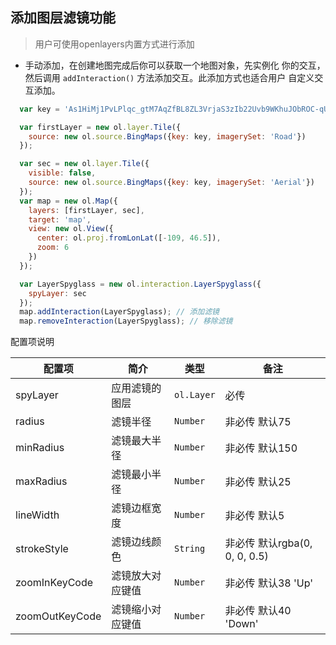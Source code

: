 ## 添加图层滤镜功能

> 用户可使用openlayers内置方式进行添加

* 手动添加，在创建地图完成后你可以获取一个地图对象，先实例化
  你的交互，然后调用 ``addInteraction()`` 方法添加交互。此添加方式也适合用户
  自定义交互添加。
  
```javascript
  var key = 'As1HiMj1PvLPlqc_gtM7AqZfBL8ZL3VrjaS3zIb22Uvb9WKhuJObROC-qUpa81U5';

  var firstLayer = new ol.layer.Tile({
    source: new ol.source.BingMaps({key: key, imagerySet: 'Road'})
  });

  var sec = new ol.layer.Tile({
    visible: false,
    source: new ol.source.BingMaps({key: key, imagerySet: 'Aerial'})
  });
  var map = new ol.Map({
    layers: [firstLayer, sec],
    target: 'map',
    view: new ol.View({
      center: ol.proj.fromLonLat([-109, 46.5]),
      zoom: 6
    })
  });

  var LayerSpyglass = new ol.interaction.LayerSpyglass({
    spyLayer: sec
  });
  map.addInteraction(LayerSpyglass); // 添加滤镜
  map.removeInteraction(LayerSpyglass); // 移除滤镜
```  

配置项说明

| 配置项 | 简介 | 类型 | 备注 |
| --- | --- |--- | --- |
| spyLayer | 应用滤镜的图层 | `ol.Layer` | 必传 |
| radius | 滤镜半径 | `Number` | 非必传 默认75 |
| minRadius | 滤镜最大半径 | `Number` | 非必传 默认150 |
| maxRadius | 滤镜最小半径 | `Number` | 非必传 默认25 |
| lineWidth | 滤镜边框宽度 | `Number` | 非必传 默认5 |
| strokeStyle | 滤镜边线颜色 | `String` | 非必传 默认rgba(0, 0, 0, 0.5) |
| zoomInKeyCode | 滤镜放大对应键值 | `Number` | 非必传 默认38 'Up' |
| zoomOutKeyCode | 滤镜缩小对应键值 | `Number` | 非必传 默认40 'Down' |
